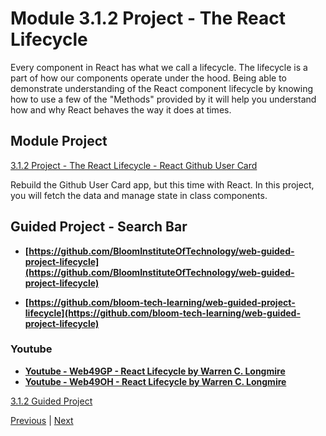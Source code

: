 #  Module 3.1.2 Project - The React Lifecycle

Every component in React has what we call a lifecycle. The lifecycle is a part of how our components operate under the hood. Being able to demonstrate understanding of the React component lifecycle by knowing how to use a few of the "Methods" provided by it will help you understand how and why React behaves the way it does at times.

##  Module Project

[3.1.2 Project - The React Lifecycle - React Github User Card](https://github.com/bloominstituteoftechnology/web-module-project-lifecycle)

Rebuild the Github User Card app, but this time with React. In this project, you will fetch the data and manage state in class components.


## Guided Project - Search Bar

-   **[https://github.com/BloomInstituteOfTechnology/web-guided-project-lifecycle](https://github.com/BloomInstituteOfTechnology/web-guided-project-lifecycle)**

-   **[https://github.com/bloom-tech-learning/web-guided-project-lifecycle](https://github.com/bloom-tech-learning/web-guided-project-lifecycle)**

### Youtube

-   **[Youtube - Web49GP - React Lifecycle by Warren C. Longmire](https://youtu.be/1m9S2dNQ7To)**
-   **[Youtube - Web49OH - React Lifecycle by Warren C. Longmire](https://www.dropbox.com/home/LambdaSchool/U3-W49/W3.1/11302021?preview=LS_OH_11302021_1335_2.mp4)**


[3.1.2 Guided Project ](https://github.com/beatlesm/web-guided-project-lifecycle)


[Previous](./Object_2.md) | [Next](./QA.md)
